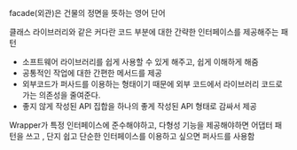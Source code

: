 facade(외관)은 건물의 정면을 뜻하는 영어 단어

클래스 라이브러리와 같은 커다란 코드 부분에 대한 간략한 인터페이스를 제공해주는 패턴
 * 소프트웨어 라이브러리를 쉽게 사용할 수 있게 해주고, 쉽게 이해하게 해줌
 * 공통적인 작업에 대한 간편한 메서드를 제공
 * 외부코드가 퍼사드를 이용하는 형태이기 때문에 외부 코드에서 라이브러리 코드로 가는 의존성을 줄여준다. 
 * 좋지 않게 작성된 API 집합을 하나의 좋게 작성된 API 형태로 감싸서 제공

Wrapper가 특정 인터페이스에 준수해야하고, 다형성 기능을 제공해야하면 어댑터 패턴을 쓰고 , 
단지 쉽고 단순한 인터페이스를 이용하고 싶으면 퍼사드를 사용함

